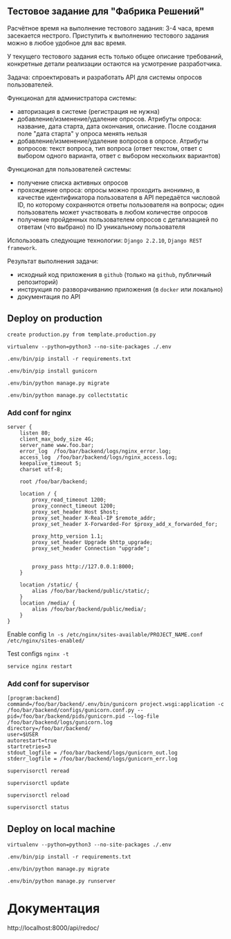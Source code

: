 ## Тестовое задание для "Фабрика Решений" 


Расчётное время на выполнение тестового задания: 3-4 часа, время засекается нестрого. Приступить к выполнению тестового задания можно в любое удобное для вас время.

У текущего тестового задания есть только общее описание требований, конкретные детали реализации остаются на усмотрение разработчика.

Задача: спроектировать и разработать API для системы опросов пользователей.

Функционал для администратора системы:

- авторизация в системе (регистрация не нужна)
- добавление/изменение/удаление опросов. Атрибуты опроса: название, дата старта, дата окончания, описание. После создания поле "дата старта" у опроса менять нельзя
- добавление/изменение/удаление вопросов в опросе. Атрибуты вопросов: текст вопроса, тип вопроса (ответ текстом, ответ с выбором одного варианта, ответ с выбором нескольких вариантов)

Функционал для пользователей системы:

- получение списка активных опросов
- прохождение опроса: опросы можно проходить анонимно, в качестве идентификатора пользователя в API передаётся числовой ID, по которому сохраняются ответы пользователя на вопросы; один пользователь может участвовать в любом количестве опросов
- получение пройденных пользователем опросов с детализацией по ответам (что выбрано) по ID уникальному пользователя

Использовать следующие технологии: `Django 2.2.10`, `Django REST framework`.

Результат выполнения задачи:
- исходный код приложения в `github` (только на `github`, публичный репозиторий)
- инструкция по разворачиванию приложения (в `docker` или локально)
- документация по API




## Deploy on production

`create production.py from template.production.py`

`virtualenv --python=python3 --no-site-packages ./.env`

`.env/bin/pip install -r requirements.txt`

`.env/bin/pip install gunicorn`

`.env/bin/python manage.py migrate`

`.env/bin/python manage.py collectstatic`


### Add conf for nginx
```
server {
    listen 80;
    client_max_body_size 4G;
    server_name www.foo.bar;
    error_log  /foo/bar/backend/logs/nginx_error.log;
    access_log  /foo/bar/backend/logs/nginx_access.log;
    keepalive_timeout 5;
    charset utf-8;

    root /foo/bar/backend;

    location / {
        proxy_read_timeout 1200;
        proxy_connect_timeout 1200;
        proxy_set_header Host $host;
        proxy_set_header X-Real-IP $remote_addr;
        proxy_set_header X-Forwarded-For $proxy_add_x_forwarded_for;

        proxy_http_version 1.1;
        proxy_set_header Upgrade $http_upgrade;
        proxy_set_header Connection "upgrade";


        proxy_pass http://127.0.0.1:8000;
    }

    location /static/ {
        alias /foo/bar/backend/public/static/;
    }
    location /media/ {
        alias /foo/bar/backend/public/media/;
    }
}
```
Enable config `ln -s /etc/nginx/sites-available/PROJECT_NAME.conf /etc/nginx/sites-enabled/`

Test configs `nginx -t`

`service nginx restart`


### Add conf for supervisor
```
[program:backend]
command=/foo/bar/backend/.env/bin/gunicorn project.wsgi:application -c /foo/bar/backend/configs/gunicorn.conf.py --pid=/foo/bar/backend/pids/gunicorn.pid --log-file /foo/bar/backend/logs/gunicorn.log
directory=/foo/bar/backend/
user=$USER
autorestart=true
startretries=3
stdout_logfile = /foo/bar/backend/logs/gunicorn_out.log
stderr_logfile = /foo/bar/backend/logs/gunicorn_err.log

```
`supervisorctl reread`

`supervisorctl update`

`supervisorctl reload`

`supervisorctl status`


## Deploy on local machine


`virtualenv --python=python3 --no-site-packages ./.env`

`.env/bin/pip install -r requirements.txt`

`.env/bin/python manage.py migrate`

`.env/bin/python manage.py runserver`


# Документация 

http://localhost:8000/api/redoc/